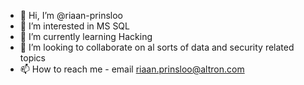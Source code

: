 - 👋 Hi, I’m @riaan-prinsloo
- 👀 I’m interested in MS SQL
- 🌱 I’m currently learning Hacking
- 💞️ I’m looking to collaborate on al sorts of data and security related topics
- 📫 How to reach me - email riaan.prinsloo@altron.com

<!---
riaan-prinsloo/riaan-prinsloo is a ✨ special ✨ repository because its `README.md` (this file) appears on your GitHub profile.
You can click the Preview link to take a look at your changes.
--->
